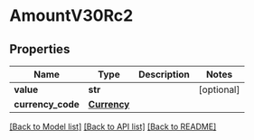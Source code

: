 # AmountV30Rc2

## Properties
Name | Type | Description | Notes
------------ | ------------- | ------------- | -------------
**value** | **str** |  | [optional] 
**currency_code** | [**Currency**](Currency.md) |  | 

[[Back to Model list]](../README.md#documentation-for-models) [[Back to API list]](../README.md#documentation-for-api-endpoints) [[Back to README]](../README.md)

